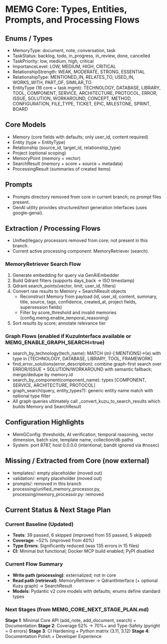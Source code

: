 # MEMG Core: Types, Entities, Prompts, and Processing Flows

## Enums / Types
- MemoryType: document, note, conversation, task
- TaskStatus: backlog, todo, in_progress, in_review, done, cancelled
- TaskPriority: low, medium, high, critical
- ImportanceLevel: LOW, MEDIUM, HIGH, CRITICAL
- RelationshipStrength: WEAK, MODERATE, STRONG, ESSENTIAL
- RelationshipType: MENTIONED_IN, RELATES_TO, USED_IN, WORKS_WITH, PART_OF, SIMILAR_TO
- EntityType (16 core + task mgmt): TECHNOLOGY, DATABASE, LIBRARY, TOOL, COMPONENT, SERVICE, ARCHITECTURE, PROTOCOL, ERROR, ISSUE, SOLUTION, WORKAROUND, CONCEPT, METHOD, CONFIGURATION, FILE_TYPE, TICKET, EPIC, MILESTONE, SPRINT, BOARD

## Core Models
- Memory (core fields with defaults; only user_id, content required)
- Entity (type = EntityType)
- Relationship (source_id, target_id, relationship_type)
- Project (optional scoping)
- MemoryPoint (memory + vector)
- SearchResult (memory + score + source + metadata)
- ProcessingResult (summaries of created items)

## Prompts
- Prompts directory removed from core in current branch; no prompt files present.
- GenAI utility provides structured/text generation interfaces (uses google-genai).

## Extraction / Processing Flows
- Unified/legacy processors removed from core; not present in this branch.
- Current active processing component: MemoryRetriever (search).

### MemoryRetriever Search Flow
1. Generate embedding for query via GenAIEmbedder
2. Build Qdrant filters (supports days_back -> ISO timestamp)
3. Qdrant search_points(vector, limit, user_id, filters)
4. Convert raw results to Memory + SearchResult objects
   - Reconstruct Memory from payload (id, user_id, content, summary, title, source, tags, confidence, created_at, project fields, supersession fields)
   - Filter by score_threshold and invalid memories (config.memg.enable_temporal_reasoning)
5. Sort results by score; annotate relevance tier

### Graph Flows (enabled if KuzuInterface available or MEMG_ENABLE_GRAPH_SEARCH=true)
- search_by_technology(tech_name): MATCH (m)-[:MENTIONS]->(e) with type in [TECHNOLOGY, DATABASE, LIBRARY, TOOL, FRAMEWORK]
- find_error_solutions(error_description): combine graph-first search over ERROR/ISSUE + SOLUTION/WORKAROUND with semantic fallback; merge/dedupe by memory.id
- search_by_component(component_name): types [COMPONENT, SERVICE, ARCHITECTURE, PROTOCOL]
- graph_search(query, entity_types?): generic entity name match with optional type filter
- All graph queries ultimately call _convert_kuzu_to_search_results which builds Memory and SearchResult

## Configuration Highlights
- MemGConfig: thresholds, AI verification, temporal reasoning, vector dimension, batch size, template name, collection/db paths
- System: port 8787, host 0.0.0.0 (intentional; bandit ignored via #nosec)

## Missing / Extracted from Core (now external)
- templates/: empty placeholder (moved out)
- validation/: empty placeholder (moved out)
- prompts/: removed in this branch
- processing/unified_memory_processor.py, processing/memory_processor.py: removed

## Current Status & Next Stage Plan

### Current Baseline (Updated)
- **Tests**: 39 passed, 6 skipped (improved from 55 passed, 5 skipped)
- **Coverage**: ~52% (improved from 40%)
- **Type Errors**: Significantly reduced (was 135 errors in 15 files)
- **CI**: Minimal but functional; Docker MCP build enabled; PyPI disabled

### Current Flow Summary
- **Write path (processing)**: externalized; not in core
- **Read path (retrieval)**: MemoryRetriever -> QdrantInterface (+ optional Kuzu graph) -> SearchResult
- **Models**: Pydantic v2 core models with defaults; enums define standard types

### Next Stages (from MEMG_CORE_NEXT_STAGE_PLAN.md)
**Stage 1**: Minimal Core API (add_note, add_document, search) + Documentation
**Stage 2**: Coverage 52% → 70%+ and Type-Safety (pyright = 0 errors)
**Stage 3**: CI Hardening + Python matrix (3.11, 3.12)
**Stage 4**: Documentation Polish + Developer Experience
